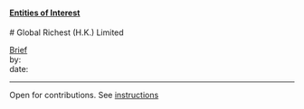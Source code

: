 #### [Entities of Interest](/list.html)
<link rel="stylesheet" type="text/css" href="../../assets/style.css">
# Global Richest (H.K.) Limited

[comment]: <> (Add/Remove information below as you want)
[comment]: <> (Markdown cheatsheet: https://github.com/adam-p/markdown-here/wiki/Markdown-Cheatsheet)
[Brief](Brief.md)  
by:  
date:  

---
[comment]: <> (Add your content here)
Open for contributions. See [instructions](/Readme.md#contribute)